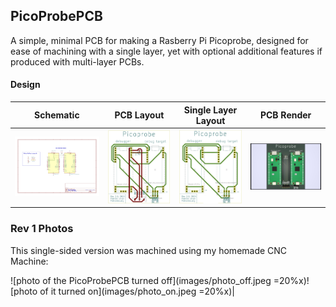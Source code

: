 ## PicoProbePCB
A simple, minimal PCB for making a Rasberry Pi Picoprobe, designed for ease of machining with a single layer, yet with optional additional features if produced with multi-layer PCBs.  

#### Design
|Schematic   |   PCB Layout   |   Single Layer Layout   |   PCB Render   |
|:-------:   |    :------:    |   :-----------------:   |   :---------:  |
|![PicoProbe Schematic](images/Print%20Schematic.png)|![Diagram of PCB Layout](images/Print%20PCB.png)|![Diagram of Single Layer PCB Layout](images/PrintBackPCB.png)|![3D render of PCB](images/PicoProbePCB.jpg)|

### Rev 1 Photos
This single-sided version was machined using my homemade CNC Machine:

![photo of the PicoProbePCB turned off](images/photo_off.jpeg  =20%x)![photo of it turned on](images/photo_on.jpeg =20%x)|
